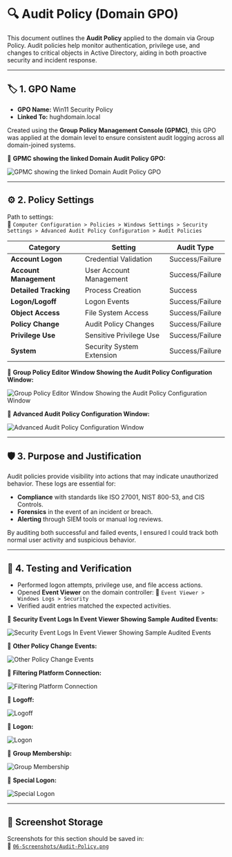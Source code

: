 # 🔍 Audit Policy (Domain GPO)

This document outlines the **Audit Policy** applied to the domain via Group Policy. Audit policies help monitor authentication, privilege use, and changes to critical objects in Active Directory, aiding in both proactive security and incident response.

---

## 🏷️ 1. GPO Name

- **GPO Name:** Win11 Security Policy  
- **Linked To:** hughdomain.local

Created using the **Group Policy Management Console (GPMC)**, this GPO was applied at the domain level to ensure consistent audit logging across all domain-joined systems.

📸 **GPMC showing the linked Domain Audit Policy GPO:**

![GPMC showing the linked Domain Audit Policy GPO](https://github.com/user-attachments/assets/31bb11fb-730e-4dc4-ab12-e201766397f2)

---

## ⚙️ 2. Policy Settings

Path to settings:  
📂 `Computer Configuration > Policies > Windows Settings > Security Settings > Advanced Audit Policy Configuration > Audit Policies`

| Category               | Setting                          | Audit Type        |
|------------------------|----------------------------------|-------------------|
| **Account Logon**      | Credential Validation            | Success/Failure   |
| **Account Management** | User Account Management          | Success/Failure   |
| **Detailed Tracking**  | Process Creation                 | Success           |
| **Logon/Logoff**       | Logon Events                     | Success/Failure   |
| **Object Access**      | File System Access               | Success/Failure   |
| **Policy Change**      | Audit Policy Changes             | Success/Failure   |
| **Privilege Use**      | Sensitive Privilege Use          | Success/Failure   |
| **System**             | Security System Extension        | Success/Failure   |

📸 **Group Policy Editor Window Showing the Audit Policy Configuration Window:**

![Group Policy Editor Window Showing the Audit Policy Configuration Window](https://github.com/user-attachments/assets/1ce841d1-5c09-4be7-9196-b48c0d8c84ae)

📸 **Advanced Audit Policy Configuration Window:**

![Advanced Audit Policy Configuration Window](https://github.com/user-attachments/assets/8e17d6d2-3340-4b6e-985e-61d71588b74b)

---

## 🛡️ 3. Purpose and Justification

Audit policies provide visibility into actions that may indicate unauthorized behavior. These logs are essential for:

- **Compliance** with standards like ISO 27001, NIST 800-53, and CIS Controls.
- **Forensics** in the event of an incident or breach.
- **Alerting** through SIEM tools or manual log reviews.

By auditing both successful and failed events, I ensured I could track both normal user activity and suspicious behavior.

---

## 🔎 4. Testing and Verification

- Performed logon attempts, privilege use, and file access actions.
- Opened **Event Viewer** on the domain controller:
  📂 `Event Viewer > Windows Logs > Security`
- Verified audit entries matched the expected activities.

📸 **Security Event Logs In Event Viewer Showing Sample Audited Events:**

![Security Event Logs In Event Viewer Showing Sample Audited Events](https://github.com/user-attachments/assets/738fb487-504f-4c15-8bf6-f65a3b1cc814)

📸 **Other Policy Change Events:**

![Other Policy Change Events](https://github.com/user-attachments/assets/2ad71fbf-4573-4a44-80ac-80e0efa8ce0e)

📸 **Filtering Platform Connection:**

![Filtering Platform Connection](https://github.com/user-attachments/assets/a2afb7b9-5ce3-4e7e-b243-576ad26e3c52)

📸 **Logoff:**

![Logoff](https://github.com/user-attachments/assets/094b2bd8-7893-45ab-8725-23c1d9ac8d5e)

📸 **Logon:**

![Logon](https://github.com/user-attachments/assets/ee69efda-3b3b-4a1f-ab4b-efbc6e7c0c7d)

📸 **Group Membership:**

![Group Membership](https://github.com/user-attachments/assets/a62ca287-2a0e-4a86-8825-8635b18675f4)

📸 **Special Logon:**

![Special Logon](https://github.com/user-attachments/assets/e1eea46d-5a9e-4802-8415-037fceed0530)

---

## 📁 Screenshot Storage

Screenshots for this section should be saved in:  
📂 [`06-Screenshots/Audit-Policy.png`](https://github.com/Hugh-Kumbi/Hugh-Kumbi-Active-Directory-Lab/blob/main/06-Screenshots/IX.%20Audit-Policy/README.md)
